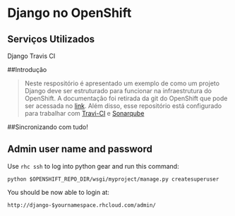 # Django no OpenShift

## Serviços Utilizados
Django
Travis CI

##Introdução
> Neste respositório é apresentado um exemplo de como um projeto Django deve ser estruturado para funcionar na infraestrutura do OpenShift. A documentação foi retirada da git do OpenShift que pode ser acessada no [link](http://github.com/openshift/django-example).
Além disso, esse repositório está configurado para trabalhar com [Travi-CI](http://travis-ci.org/) e [Sonarqube](http://www.sonarqube.org/)


##Sincronizando com tudo!

Admin user name and password
----------------------------
Use `rhc ssh` to log into python gear and run this command:

	python $OPENSHIFT_REPO_DIR/wsgi/myproject/manage.py createsuperuser

You should be now able to login at:

	http://django-$yournamespace.rhcloud.com/admin/
	
